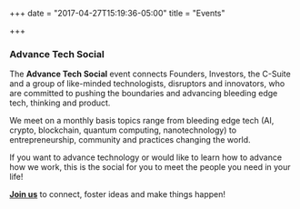 +++
date = "2017-04-27T15:19:36-05:00"
title = "Events"

+++

<h3 class="grid_episode_title">Advance Tech Social</h3>

The **Advance Tech Social** event connects Founders, Investors, the C-Suite and a group of like-minded technologists, disruptors and innovators, who are committed to pushing the boundaries and advancing bleeding edge tech, thinking and product.

We meet on a monthly basis topics range from bleeding edge tech (AI, crypto, blockchain, quantum computing, nanotechnology) to entrepreneurship, community and practices changing the world.

If you want to advance technology or would like to learn how to advance how we work, this is the social for you to meet the people you need in your life!

**[Join us](https://www.meetup.com/Advance-Tech-Social/)** to connect, foster ideas and make things happen!
